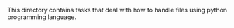 This directory contains tasks that deal with how to handle files using python programming language.

